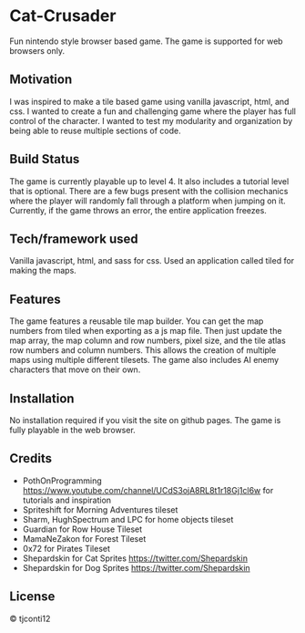 # Cat-Crusader
Fun nintendo style browser based game. The game is supported for web browsers only.

## Motivation
I was inspired to make a tile based game using vanilla javascript, html, and css. I wanted to create a fun and challenging game where the player has full control of the character. I wanted to test my modularity and organization by being able to reuse multiple sections of code.

## Build Status
The game is currently playable up to level 4. It also includes a tutorial level that is optional. There are a few bugs present with the collision mechanics where the player will randomly fall through a platform when jumping on it. Currently, if the game throws an error, the entire application freezes.

## Tech/framework used
Vanilla javascript, html, and sass for css.
Used an application called tiled for making the maps.

## Features
The game features a reusable tile map builder. You can get the map numbers from tiled when exporting as a js map file. Then just update the map array, the map column and row numbers, pixel size, and the tile atlas row numbers and column numbers. This allows the creation of multiple maps using multiple different tilesets.
The game also includes AI enemy characters that move on their own.

## Installation
No installation required if you visit the site on github pages. The game is fully playable in the web browser.

## Credits
- PothOnProgramming https://www.youtube.com/channel/UCdS3ojA8RL8t1r18Gj1cl6w for tutorials and inspiration
- Spriteshift for Morning Adventures tileset
- Sharm, HughSpectrum and LPC for home objects tileset
- Guardian for Row House Tileset
- MamaNeZakon for Forest Tileset
- 0x72 for Pirates Tileset
- Shepardskin for Cat Sprites https://twitter.com/Shepardskin
- Shepardskin for Dog Sprites https://twitter.com/Shepardskin

## License
&copy; tjconti12


